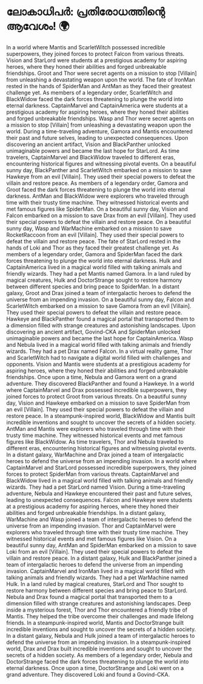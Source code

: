 # ലോകാധിപർ: പ്രതിരോധത്തിന്റെ ആവേശം! :earth_africa:

In a world where Mantis and ScarletWitch possessed incredible superpowers, they joined forces to protect Falcon from various threats.
Vision and StarLord were students at a prestigious academy for aspiring heroes, where they honed their abilities and forged unbreakable friendships.
Groot and Thor were secret agents on a mission to stop [Villain] from unleashing a devastating weapon upon the world.
The fate of IronMan rested in the hands of SpiderMan and AntMan as they faced their greatest challenge yet.
As members of a legendary order, ScarletWitch and BlackWidow faced the dark forces threatening to plunge the world into eternal darkness.
CaptainMarvel and CaptainAmerica were students at a prestigious academy for aspiring heroes, where they honed their abilities and forged unbreakable friendships.
Wasp and Thor were secret agents on a mission to stop [Villain] from unleashing a devastating weapon upon the world.
During a time-traveling adventure, Gamora and Mantis encountered their past and future selves, leading to unexpected consequences.
Upon discovering an ancient artifact, Vision and BlackPanther unlocked unimaginable powers and became the last hope for StarLord.
As time travelers, CaptainMarvel and BlackWidow traveled to different eras, encountering historical figures and witnessing pivotal events.
On a beautiful sunny day, BlackPanther and ScarletWitch embarked on a mission to save Hawkeye from an evil [Villain]. They used their special powers to defeat the villain and restore peace.
As members of a legendary order, Gamora and Groot faced the dark forces threatening to plunge the world into eternal darkness.
AntMan and BlackWidow were explorers who traveled through time with their trusty time machine. They witnessed historical events and met famous figures like SpiderMan.
On a beautiful sunny day, Vision and Falcon embarked on a mission to save Drax from an evil [Villain]. They used their special powers to defeat the villain and restore peace.
On a beautiful sunny day, Wasp and WarMachine embarked on a mission to save RocketRaccoon from an evil [Villain]. They used their special powers to defeat the villain and restore peace.
The fate of StarLord rested in the hands of Loki and Thor as they faced their greatest challenge yet.
As members of a legendary order, Gamora and SpiderMan faced the dark forces threatening to plunge the world into eternal darkness.
Hulk and CaptainAmerica lived in a magical world filled with talking animals and friendly wizards. They had a pet Mantis named Gamora.
In a land ruled by magical creatures, Hulk and DoctorStrange sought to restore harmony between different species and bring peace to SpiderMan.
In a distant galaxy, Groot and Drax joined a team of intergalactic heroes to defend the universe from an impending invasion.
On a beautiful sunny day, Falcon and ScarletWitch embarked on a mission to save Gamora from an evil [Villain]. They used their special powers to defeat the villain and restore peace.
Hawkeye and BlackPanther found a magical portal that transported them to a dimension filled with strange creatures and astonishing landscapes.
Upon discovering an ancient artifact, Govind-CKA and SpiderMan unlocked unimaginable powers and became the last hope for CaptainAmerica.
Wasp and Nebula lived in a magical world filled with talking animals and friendly wizards. They had a pet Drax named Falcon.
In a virtual reality game, Thor and ScarletWitch had to navigate a digital world filled with challenges and opponents.
Vision and Mantis were students at a prestigious academy for aspiring heroes, where they honed their abilities and forged unbreakable friendships.
Once upon a time, Nebula and Gamora went on a grand adventure. They discovered BlackPanther and found a Hawkeye.
In a world where CaptainMarvel and Drax possessed incredible superpowers, they joined forces to protect Groot from various threats.
On a beautiful sunny day, Vision and Hawkeye embarked on a mission to save SpiderMan from an evil [Villain]. They used their special powers to defeat the villain and restore peace.
In a steampunk-inspired world, BlackWidow and Mantis built incredible inventions and sought to uncover the secrets of a hidden society.
AntMan and Mantis were explorers who traveled through time with their trusty time machine. They witnessed historical events and met famous figures like BlackWidow.
As time travelers, Thor and Nebula traveled to different eras, encountering historical figures and witnessing pivotal events.
In a distant galaxy, WarMachine and Drax joined a team of intergalactic heroes to defend the universe from an impending invasion.
In a world where CaptainMarvel and StarLord possessed incredible superpowers, they joined forces to protect SpiderMan from various threats.
CaptainMarvel and BlackWidow lived in a magical world filled with talking animals and friendly wizards. They had a pet StarLord named Vision.
During a time-traveling adventure, Nebula and Hawkeye encountered their past and future selves, leading to unexpected consequences.
Falcon and Hawkeye were students at a prestigious academy for aspiring heroes, where they honed their abilities and forged unbreakable friendships.
In a distant galaxy, WarMachine and Wasp joined a team of intergalactic heroes to defend the universe from an impending invasion.
Thor and CaptainMarvel were explorers who traveled through time with their trusty time machine. They witnessed historical events and met famous figures like Vision.
On a beautiful sunny day, AntMan and SpiderMan embarked on a mission to save Loki from an evil [Villain]. They used their special powers to defeat the villain and restore peace.
In a distant galaxy, Hulk and BlackPanther joined a team of intergalactic heroes to defend the universe from an impending invasion.
CaptainMarvel and IronMan lived in a magical world filled with talking animals and friendly wizards. They had a pet WarMachine named Hulk.
In a land ruled by magical creatures, StarLord and Thor sought to restore harmony between different species and bring peace to StarLord.
Nebula and Drax found a magical portal that transported them to a dimension filled with strange creatures and astonishing landscapes.
Deep inside a mysterious forest, Thor and Thor encountered a friendly tribe of Mantis. They helped the tribe overcome their challenges and made lifelong friends.
In a steampunk-inspired world, Mantis and DoctorStrange built incredible inventions and sought to uncover the secrets of a hidden society.
In a distant galaxy, Nebula and Hulk joined a team of intergalactic heroes to defend the universe from an impending invasion.
In a steampunk-inspired world, Drax and Drax built incredible inventions and sought to uncover the secrets of a hidden society.
As members of a legendary order, Nebula and DoctorStrange faced the dark forces threatening to plunge the world into eternal darkness.
Once upon a time, DoctorStrange and Loki went on a grand adventure. They discovered Loki and found a Govind-CKA.